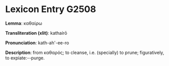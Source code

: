 # Lexicon Entry G2508

**Lemma**: καθαίρω

**Transliteration (xlit)**: kathaírō

**Pronunciation**: kath-ah'-ee-ro

**Description**:
from καθαρός; to cleanse, i.e. (specially) to prune; figuratively, to expiate:--purge.
